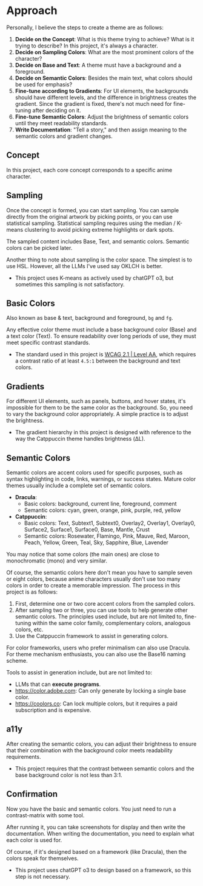 # Approach

Personally, I believe the steps to create a theme are as follows:

1.  **Decide on the Concept**: What is this theme trying to achieve? What is it trying to describe? In this project, it's always a character.
2.  **Decide on Sampling Colors**: What are the most prominent colors of the character?
3.  **Decide on Base and Text**: A theme must have a background and a foreground.
4.  **Decide on Semantic Colors**: Besides the main text, what colors should be used for emphasis?
5.  **Fine-tune according to Gradients**: For UI elements, the backgrounds should have different levels, and the difference in brightness creates the gradient. Since the gradient is fixed, there's not much need for fine-tuning after deciding on it.
6.  **Fine-tune Semantic Colors**: Adjust the brightness of semantic colors until they meet readability standards.
7.  **Write Documentation**: "Tell a story," and then assign meaning to the semantic colors and gradient changes.

## Concept

In this project, each core concept corresponds to a specific anime character.

## Sampling

Once the concept is formed, you can start sampling.
You can sample directly from the original artwork by picking points, or you can use statistical sampling.
Statistical sampling requires using the median / K-means clustering to avoid picking extreme highlights or dark spots.

The sampled content includes Base, Text, and semantic colors. Semantic colors can be picked later.

Another thing to note about sampling is the color space.
The simplest is to use HSL.
However, all the LLMs I've used say OKLCH is better.

- This project uses K-means as actively used by chatGPT o3, but sometimes this sampling is not satisfactory.

## Basic Colors

Also known as base & text, background and foreground, `bg` and `fg`.

Any effective color theme must include a base background color (Base) and a text color (Text).
To ensure readability over long periods of use, they must meet specific contrast standards.

- The standard used in this project is [WCAG 2.1 | Level AA](https://www.w3.org/TR/WCAG21/#contrast-minimum), which requires a contrast ratio of at least `4.5:1` between the background and text colors.

## Gradients

For different UI elements, such as panels, buttons, and hover states, it's impossible for them to be the same color as the background.
So, you need to vary the background color appropriately.
A simple practice is to adjust the brightness.

- The gradient hierarchy in this project is designed with reference to the way the Catppuccin theme handles brightness (ΔL).

## Semantic Colors

Semantic colors are accent colors used for specific purposes, such as syntax highlighting in code, links, warnings, or success states. Mature color themes usually include a complete set of semantic colors.

- **Dracula**:
  - Basic colors: background, current line, foreground, comment
  - Semantic colors: cyan, green, orange, pink, purple, red, yellow
- **Catppuccin**:
  - Basic colors: Text, Subtext1, Subtext0, Overlay2, Overlay1, Overlay0, Surface2, Surface1, Surface0, Base, Mantle, Crust
  - Semantic colors: Rosewater, Flamingo, Pink, Mauve, Red, Maroon, Peach, Yellow, Green, Teal, Sky, Sapphire, Blue, Lavender

You may notice that some colors (the main ones) are close to monochromatic (mono) and very similar.

Of course, the semantic colors here don't mean you have to sample seven or eight colors, because anime characters usually don't use too many colors in order to create a memorable impression.
The process in this project is as follows:

1.  First, determine one or two core accent colors from the sampled colors.
2.  After sampling two or three, you can use tools to help generate other semantic colors. The principles used include, but are not limited to, fine-tuning within the same color family, complementary colors, analogous colors, etc.
3.  Use the Catppuccin framework to assist in generating colors.

For color frameworks, users who prefer minimalism can also use Dracula. For theme mechanism enthusiasts, you can also use the Base16 naming scheme.

Tools to assist in generation include, but are not limited to:

-   LLMs that can **execute programs**.
-   <https://color.adobe.com>: Can only generate by locking a single base color.
-   <https://coolors.co>: Can lock multiple colors, but it requires a paid subscription and is expensive.

## a11y

After creating the semantic colors, you can adjust their brightness to ensure that their combination with the background color meets readability requirements.

- This project requires that the contrast between semantic colors and the base background color is not less than 3:1.

## Confirmation

Now you have the basic and semantic colors. You just need to run a contrast-matrix with some tool.

After running it, you can take screenshots for display and then write the documentation.
When writing the documentation, you need to explain what each color is used for.

Of course, if it's designed based on a framework (like Dracula), then the colors speak for themselves.

- This project uses chatGPT o3 to design based on a framework, so this step is not necessary.
